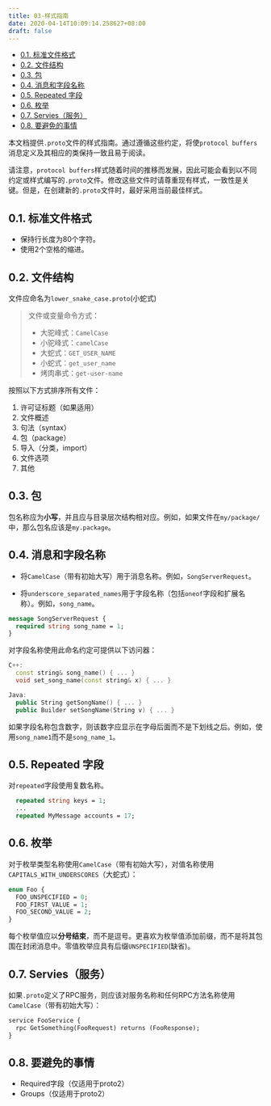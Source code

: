 ```yaml
---
title: 03-样式指南
date: 2020-04-14T10:09:14.258627+08:00
draft: false
---
```


- [0.1. 标准文件格式](#01-标准文件格式)
- [0.2. 文件结构](#02-文件结构)
- [0.3. 包](#03-包)
- [0.4. 消息和字段名称](#04-消息和字段名称)
- [0.5. Repeated 字段](#05-repeated-字段)
- [0.6. 枚举](#06-枚举)
- [0.7. Servies（服务）](#07-servies服务)
- [0.8. 要避免的事情](#08-要避免的事情)

本文档提供`.proto`文件的样式指南。通过遵循这些约定，将使`protocol buffers`消息定义及其相应的类保持一致且易于阅读。

请注意，`protocol buffers`样式随着时间的推移而发展，因此可能会看到以不同约定或样式编写的`.proto`文件。修改这些文件时请尊重现有样式，一致性是关键。但是，在创建新的`.proto`文件时，最好采用当前最佳样式。

## 0.1. 标准文件格式

- 保持行长度为80个字符。
- 使用2个空格的缩进。

## 0.2. 文件结构

文件应命名为`lower_snake_case.proto`(小蛇式)

> 文件或变量命令方式：
>
> - 大驼峰式：`CamelCase`
> - 小驼峰式：`camelCase`
> - 大蛇式：`GET_USER_NAME`
> - 小蛇式：`get_user_name`
> - 烤肉串式：`get-user-name`

按照以下方式排序所有文件：

1. 许可证标题（如果适用）
2. 文件概述
3. 句法（syntax）
4. 包（package）
5. 导入（分类，import）
6. 文件选项
7. 其他

## 0.3. 包

包名称应为**小写**，并且应与目录层次结构相对应。例如，如果文件在`my/package/`中，那么包名应该是`my.package`。

## 0.4. 消息和字段名称

- 将`CamelCase`（带有初始大写）用于消息名称。例如，`SongServerRequest`。

- 将`underscore_separated_names`用于字段名称（包括`oneof`字段和扩展名称）。例如，`song_name`。

```protobuf
message SongServerRequest {
  required string song_name = 1;
}
```

对字段名称使用此命名约定可提供以下访问器：

```c++
C++:
  const string& song_name() { ... }
  void set_song_name(const string& x) { ... }

Java:
  public String getSongName() { ... }
  public Builder setSongName(String v) { ... }
```

如果字段名称包含数字，则该数字应显示在字母后面而不是下划线之后。例如，使用`song_name1`而不是`song_name_1`。

## 0.5. Repeated 字段

对`repeated`字段使用复数名称。

```protobuf
  repeated string keys = 1;
  ...
  repeated MyMessage accounts = 17;
```

## 0.6. 枚举

对于枚举类型名称使用`CamelCase`（带有初始大写），对值名称使用`CAPITALS_WITH_UNDERSCORES`（大蛇式）：

```protobuf
enum Foo {
  FOO_UNSPECIFIED = 0;
  FOO_FIRST_VALUE = 1;
  FOO_SECOND_VALUE = 2;
}
```

每个枚举值应以**分号结束**，而不是逗号。更喜欢为枚举值添加前缀，而不是将其包围在封闭消息中。零值枚举应具有后缀`UNSPECIFIED`(缺省)。

## 0.7. Servies（服务）

如果`.proto`定义了RPC服务，则应该对服务名称和任何RPC方法名称使用`CamelCase`（带有初始大写）：

```protobuf
service FooService {
  rpc GetSomething(FooRequest) returns (FooResponse);
}
```

## 0.8. 要避免的事情

- Required字段（仅适用于proto2）
- Groups（仅适用于proto2）
